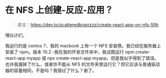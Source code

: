 # 在 NFS 上创建-反应-应用？

> 原文：<https://dev.to/scatteredbrainzzz/create-react-app-on-nfs-5flh>

嘿伙计们，

我运行的是 centos 7，我的 macbook 上有一个 NFS 安装卷。我已经在服务器上安装了 npm。版本 10.2 -我在我的开发文件夹中，我试图运行 npm create-react-app myapp 或 npx create-react-app myapp。但是我似乎得到了错误。也许我漏掉了什么，或者你不能从 NFS 的文件夹里运行它？但它应该与普通驱动器的容量相同，不是吗？我错过了什么？谢了。